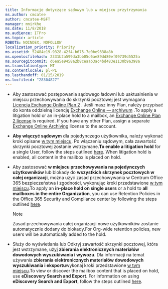 ```yaml
---
title: Informacje dotyczące sądowym lub w miejscu przytrzymania
ms.author: cmcatee
author: cmcatee-MSFT
manager: mnirkhe
ms.date: 11/8/2018
ms.audience: ITPro
ms.topic: article
ROBOTS: NOINDEX, NOFOLLOW
localization_priority: Priority
ms.assetid: 52484e19-9328-42f4-b675-7e0be9338a8b
ms.openlocfilehash: 2331b2a599da3bb05d6ae89dd80ef09739d5525a
ms.sourcegitcommit: d6ea5e9458a2b8ceaab3ac4bd483e1130b9a398a
ms.translationtype: MT
ms.contentlocale: pl-PL
ms.lasthandoff: 01/15/2019
ms.locfileid: "28304827"
---
```

- <span data-ttu-id="361f9-p101">Aby zastosować postępowania sądowego ładowni lub uaktualnienia w miejscu przechowywania do skrzynki pocztowej jest wymagana [Licencja Exchange Online Plan 2](https://docs.microsoft.com/en-us/office365/servicedescriptions/office-365-platform-service-description/office-365-plan-options) . Jeśli masz inny Plan, należy przypisać do konta oddzielną licencję [Exchange Online — archiwum](https://docs.microsoft.com/en-us/office365/servicedescriptions/exchange-online-archiving-service-description/exchange-online-archiving-service-description) .</span><span class="sxs-lookup"><span data-stu-id="361f9-p101">To apply a litigation hold or an in-place hold to a mailbox, an [Exchange Online Plan 2 license](https://docs.microsoft.com/en-us/office365/servicedescriptions/office-365-platform-service-description/office-365-plan-options) is required. If you have any other Plan, assign a separate [Exchange Online Archiving](https://docs.microsoft.com/en-us/office365/servicedescriptions/exchange-online-archiving-service-description/exchange-online-archiving-service-description) license to the account.</span></span> 
    
- <span data-ttu-id="361f9-p102">**Aby włączyć sądowym** dla pojedynczego użytkownika, należy wykonać kroki opisane [w tym miejscu](https://docs.microsoft.com/en-us/office365/SecurityCompliance/place-a-mailbox-on-litigation-hold). Po włączeniu sądowym, cała zawartość skrzynki pocztowej zostanie wstrzymane.</span><span class="sxs-lookup"><span data-stu-id="361f9-p102">**To enable a litigation hold** for a single User, follow the steps outlined [here](https://docs.microsoft.com/en-us/office365/SecurityCompliance/place-a-mailbox-on-litigation-hold). When litigation hold is enabled, all content in the mailbox is placed on hold.</span></span>
    
- <span data-ttu-id="361f9-106">Aby zastosować **w miejscu przechowywania na pojedynczych użytkowników** lub blokady do **wszystkich skrzynek pocztowych w całej organizacji**, można użyć zasad przechowywania w Centrum Office 365 bezpieczeństwa i zgodności, wykonując kroki przedstawione [w tym miejscu](https://docs.microsoft.com/en-us/Office365/securitycompliance/retention-policies ).</span><span class="sxs-lookup"><span data-stu-id="361f9-106">To apply an **in-place hold on single users** or a hold to **all mailboxes in the entire Organization**, you can use Retention Policies in the Office 365 Security and Compliance center by following the steps outlined [here](https://docs.microsoft.com/en-us/Office365/securitycompliance/retention-policies ).</span></span>
    
    > [!NOTE]
    > <span data-ttu-id="361f9-107">Zasad przechowywania całej organizacji nowe użytkowników zostanie automatycznie dodany do blokady.</span><span class="sxs-lookup"><span data-stu-id="361f9-107">For Org-wide retention policies, new users will be automatically added to the hold.</span></span> 
  
- <span data-ttu-id="361f9-p103">Służy do wyświetlania lub Odkryj zawartość skrzynki pocztowej, która jest wstrzymane, użyj **zbierania elektronicznych materiałów dowodowych wyszukiwania i wywozu**. Dla informacji na temat używania **zbierania elektronicznych materiałów dowodowych wyszukiwania i eksportu**wykonaj kroki przedstawione [w tym miejscu](https://docs.microsoft.com/en-us/office365/securitycompliance/export-search-results).</span><span class="sxs-lookup"><span data-stu-id="361f9-p103">To view or discover the mailbox content that is placed on hold, use **eDiscovery Search and Export**. For information on using **eDiscovery Search and Export**, follow the steps outlined [here](https://docs.microsoft.com/en-us/office365/securitycompliance/export-search-results).</span></span>
    

